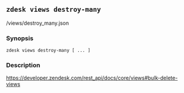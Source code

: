 ## `zdesk views destroy-many`

/views/destroy_many.json

### Synopsis

    zdesk views destroy-many [ ... ]

### Description

https://developer.zendesk.com/rest_api/docs/core/views#bulk-delete-views

